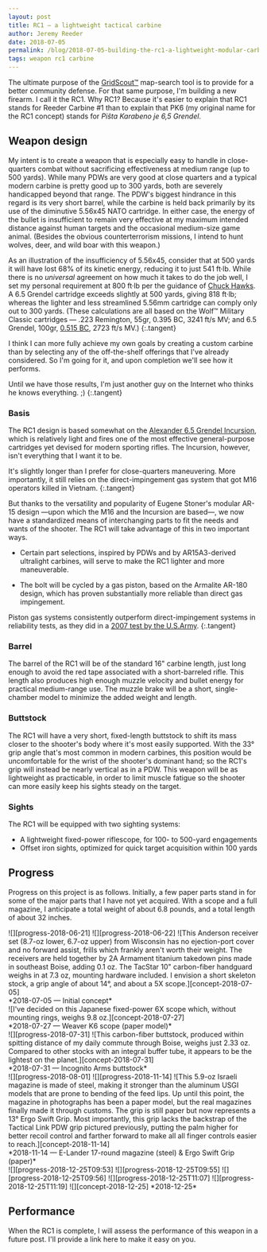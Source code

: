 ```yaml
---
layout: post
title: RC1 — a lightweight tactical carbine
author: Jeremy Reeder
date: 2018-07-05
permalink: /blog/2018-07-05-building-the-rc1-a-lightweight-modular-carbine
tags: weapon rc1 carbine
---
```


The ultimate purpose of the [GridScout™][gridscout] map-search tool is to
provide for a better community defense. For that same purpose, I'm building a
new firearm. I call it the RC1. Why RC1? Because it's easier to explain that
RC1 stands for Reeder Carbine #1 than to explain that PK6 (my original name for
the RC1 concept) stands for _Piŝta Karabeno je 6,5 Grendel_.

## Weapon design
My intent is to create a weapon that is especially easy to handle in
close-quarters combat without sacrificing effectiveness at medium range (up to
500 yards). While many PDWs are very good at close quarters and a typical
modern carbine is pretty good up to 300 yards, both are severely handicapped
beyond that range. The PDW's biggest hindrance in this regard is its very short
barrel, while the carbine is held back primarily by its use of the diminutive
5.56x45 NATO cartridge. In either case, the energy of the bullet is
insufficient to remain very effective at my maximum intended distance against
human targets and the occasional medium-size game animal. (Besides the obvious
counterterrorism missions, I intend to hunt wolves, deer, and wild boar with
this weapon.)

As an illustration of the insufficiency of 5.56x45, consider that at 500 yards
it will have lost 68% of its kinetic energy, reducing it to just 541 ft·lb.
While there is no _universal_ agreement on how much it takes to do the job
well, I set my personal requirement at 800 ft·lb per the guidance of [Chuck
Hawks][hawks]. A 6.5 Grendel cartridge exceeds slightly at 500 yards, giving
818 ft·lb; whereas the lighter and less streamlined 5.56mm cartridge can comply
only out to 300 yards. (These calculations are all based on the Wolf™ Military
Classic cartridges — .223 Remington, 55gr, 0.395 BC, 3241 ft/s MV; and 6.5
Grendel, 100gr, [0.515 BC][grendel-bc], 2723 ft/s MV.)
{:.tangent}

I think I can more fully achieve my own goals by creating a custom carbine than
by selecting any of the off-the-shelf offerings that I've already considered.
So I'm going for it, and upon completion we'll see how it performs.

Until we have those results, I'm just another guy on the Internet who thinks he
knows everything. ;)
{:.tangent}

### Basis
The RC1 design is based somewhat on the [Alexander 6.5 Grendel
Incursion][incursion], which is relatively light and fires one of the most
effective general-purpose cartridges yet devised for modern sporting rifles.
The Incursion, however, isn't everything that I want it to be.

It's slightly longer than I prefer for close-quarters maneuvering. More
importantly, it still relies on the direct-impingement gas system that got M16
operators killed in Vietnam.
{:.tangent}

But thanks to the versatility and popularity of Eugene Stoner's modular AR-15
design —upon which the M16 and the Incursion are based—, we now have a
standardized means of interchanging parts to fit the needs and wants of the
shooter. The RC1 will take advantage of this in two important ways.

- Certain part selections, inspired by PDWs and by AR15A3-derived ultralight
  carbines, will serve to make the RC1 lighter and more maneuverable.

- The bolt will be cycled by a gas piston, based on the Armalite AR-180 design,
  which has proven substantially more reliable than direct gas impingement.

Piston gas systems consistently outperform direct-impingement systems in
reliability tests, as they did in a [2007 test by the U.S.Army][test-results].
{:.tangent}

### Barrel
The barrel of the RC1 will be of the standard 16" carbine length, just long
enough to avoid the red tape associated with a short-barreled rifle. This
length also produces high enough muzzle velocity and bullet energy for
practical medium-range use. The muzzle brake will be a short, single-chamber
model to minimize the added weight and length.

### Buttstock
The RC1 will have a very short, fixed-length buttstock to shift its mass closer
to the shooter's body where it's most easily supported.  With the 33° grip
angle that's most common in modern carbines, this position would be
uncomfortable for the wrist of the shooter's dominant hand; so the RC1's grip
will instead be nearly vertical as in a PDW. This weapon will be as lightweight
as practicable, in order to limit muscle fatigue so the shooter can more easily
keep his sights steady on the target.

### Sights
The RC1 will be equipped with two sighting systems:
- A lightweight fixed-power riflescope, for 100- to 500-yard engagements
- Offset iron sights, optimized for quick target acquisition within 100 yards

## Progress
Progress on this project is as follows. Initially, a few paper parts stand in
for some of the major parts that I have not yet acquired. With a scope and a
full magazine, I anticipate a total weight of about 6.8 pounds, and a total
length of about 32 inches.

<div class="gallery" markdown="1">
![][progress-2018-06-21]
![][progress-2018-06-22]
![This Anderson receiver set (8.7-oz lower, 6.7-oz upper) from Wisconsin has no ejection-port cover and no forward assist, frills which frankly aren't worth their weight. The receivers are held together by 2A Armament titanium takedown pins made in southeast Boise, adding 0.1 oz. The TacStar 10" carbon-fiber handguard weighs in at 7.3 oz, mounting hardware included. I envision a short skeleton stock, a grip angle of about 14°, and about a 5X scope.][concept-2018-07-05]
</div>
*2018-07-05 — Initial concept*

<div class="gallery" markdown="1">
![I've decided on this Japanese fixed-power 6X scope which, without mounting rings, weighs 9.8 oz.][concept-2018-07-27]
</div>
*2018-07-27 — Weaver K6 scope (paper model)*

<div class="gallery" markdown="1">
![][progress-2018-07-31]
![This carbon-fiber buttstock, produced within spitting distance of my daily commute through Boise, weighs just 2.33 oz. Compared to other stocks with an integral buffer tube, it appears to be the lightest on the planet.][concept-2018-07-31]
</div>
*2018-07-31 — Incognito Arms buttstock*

<div class="gallery" markdown="1">
![][progress-2018-08-01]
![][progress-2018-11-14]
![This 5.9-oz Israeli magazine is made of steel, making it stronger than the aluminum USGI models that are prone to bending of the feed lips. Up until this point, the magazine in photographs has been a paper model, but the real magazines finally made it through customs. The grip is still paper but now represents a 13° Ergo Swift Grip. Most importantly, this grip lacks the backstrap of the Tactical Link PDW grip pictured previously, putting the palm higher for better recoil control and farther forward to make all all finger controls easier to reach.][concept-2018-11-14]
</div>
*2018-11-14 — E-Lander 17-round magazine (steel) & Ergo Swift Grip (paper)*

<div class="gallery" markdown="1">
![][progress-2018-12-25T09:53]
![][progress-2018-12-25T09:55]
![][progress-2018-12-25T09:56]
![][progress-2018-12-25T11:07]
![][progress-2018-12-25T11:19]
![][concept-2018-12-25]
*2018-12-25*
</div>

## Performance
When the RC1 is complete, I will assess the performance of this weapon in a
future post. I'll provide a link here to make it easy on you.


[concept-2018-07-05]:        ../images/rc1-concept-2018-07-05.jpg
[concept-2018-07-27]:        ../images/rc1-concept-2018-07-27.jpg
[concept-2018-07-31]:        ../images/rc1-concept-2018-07-31.jpg
[concept-2018-08-02]:        ../images/rc1-concept-2018-08-02.jpg
[concept-2018-11-14]:        ../images/rc1-concept-2018-11-14.jpg
[concept-2018-12-25]:        ../images/rc1-concept-2018-12-25.jpg
[progress-2018-06-21]:       ../images/rc1-progress-2018-06-21.jpg
[progress-2018-06-22]:       ../images/rc1-progress-2018-06-22.jpg
[progress-2018-07-31]:       ../images/rc1-progress-2018-07-31.jpg
[progress-2018-08-01]:       ../images/rc1-progress-2018-08-01.jpg
[progress-2018-11-14]:       ../images/rc1-progress-2018-11-14.jpg
[progress-2018-12-25T09:53]: ../images/rc1-progress-2018-12-25T09:53.jpg
[progress-2018-12-25T09:55]: ../images/rc1-progress-2018-12-25T09:55.jpg
[progress-2018-12-25T09:56]: ../images/rc1-progress-2018-12-25T09:56.jpg
[progress-2018-12-25T11:07]: ../images/rc1-progress-2018-12-25T11:07.jpg
[progress-2018-12-25T11:19]: ../images/rc1-progress-2018-12-25T11:19:22.jpg

[grendel-bc]:   http://eng.barnaulpatron.ru/production/sportshuntingcartridgesshooting/grendelballistic.html
[gridscout]:    /
[hawks]:        https://www.chuckhawks.com/bad_deer_cartridges.htm
[incursion]:    https://www.shopalexanderarms.com/Rifles-6_5_Grendel_Incursion_Complete_Rifle.html
[test-results]: http://www.calguns.net/calgunforum/showthread.php?t=78951
